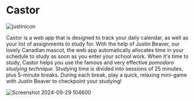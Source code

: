 # Castor 
![justinicon](https://github.com/user-attachments/assets/103f4727-5aa5-485e-b6af-9e740621ea87)

Castor is a web app that is designed to track your daily calendar, as well as your list of assignments to study for. 
With the help of Justin Beaver, our lovely Canadian mascot, the web app automatically allocates time in your schedule 
to study as soon as you enter your school work. When it's time to study, Castor helps you use the famous and very 
effective _pomodoro studying technique_. Studying time is divided into sessions of 25 minutes, plus 5-minute breaks. 
During each break, play a quick, relaxing mini-game with Justin Beaver to checkpoint your studying!

![Screenshot 2024-09-29 104600](https://github.com/user-attachments/assets/2b43534a-8705-4c6a-93d4-3b6ed828522f)
